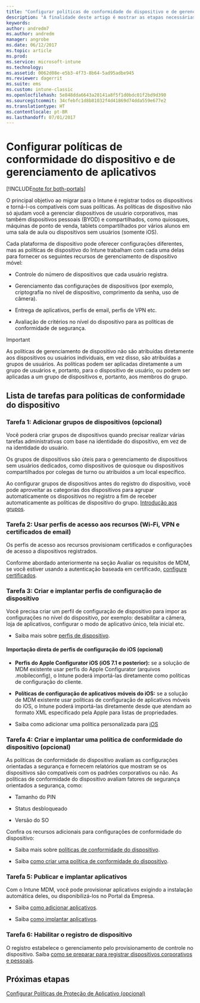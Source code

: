 ```yaml
---
title: "Configurar políticas de conformidade do dispositivo e de gerenciamento de aplicativo durante uma migração do Intune"
description: "A finalidade deste artigo é mostrar as etapas necessárias para configurar políticas de conformidade do dispositivo e de gerenciamento de aplicativo durante uma migração do Intune."
keywords: 
author: andredm7
ms.author: andredm
manager: angrobe
ms.date: 06/12/2017
ms.topic: article
ms.prod: 
ms.service: microsoft-intune
ms.technology: 
ms.assetid: 0062d08e-e5b3-4f73-8b64-5ad95adbe945
ms.reviewer: dagerrit
ms.suite: ems
ms.custom: intune-classic
ms.openlocfilehash: 5e848dda6643a28141a8f5f1d0bdc01f2bd9d390
ms.sourcegitcommit: 34cfebfc1d8b81032f4d41869d74dda559e677e2
ms.translationtype: HT
ms.contentlocale: pt-BR
ms.lasthandoff: 07/01/2017
---
```

# <a name="configure-device-compliance-and-app-management-policies"></a>Configurar políticas de conformidade do dispositivo e de gerenciamento de aplicativos

[!INCLUDE[note for both-portals](./includes/note-for-both-portals.md)]

O principal objetivo ao migrar para o Intune é registrar todos os dispositivos e torná-l-os compatíveis com suas políticas. As políticas de dispositivo não só ajudam você a gerenciar dispositivos de usuário corporativos, mas também dispositivos pessoais (BYOD) e compartilhados, como quiosques, máquinas de ponto de venda, tablets compartilhados por vários alunos em uma sala de aula ou dispositivos sem usuários (somente iOS).

Cada plataforma de dispositivo pode oferecer configurações diferentes, mas as políticas de dispositivo do Intune trabalham com cada uma delas para fornecer os seguintes recursos de gerenciamento de dispositivo móvel:

-   Controle do número de dispositivos que cada usuário registra.

-   Gerenciamento das configurações de dispositivos (por exemplo, criptografia no nível de dispositivo, comprimento da senha, uso de câmera).

-   Entrega de aplicativos, perfis de email, perfis de VPN etc.

-   Avaliação de critérios no nível do dispositivo para as políticas de conformidade de segurança.

> [!IMPORTANT]
> As políticas de gerenciamento de dispositivo não são atribuídas diretamente aos dispositivos ou usuários individuais, em vez disso, são atribuídas a grupos de usuários. As políticas podem ser aplicadas diretamente a um grupo de usuários e, portanto, para o dispositivo de usuário, ou podem ser aplicadas a um grupo de dispositivos e, portanto, aos membros do grupo.

## <a name="task-list-for-device-compliance-policies"></a>Lista de tarefas para políticas de conformidade do dispositivo

### <a name="task-1-add-device-groups-optional"></a>Tarefa 1: Adicionar grupos de dispositivos (opcional)

Você poderá criar grupos de dispositivos quando precisar realizar várias tarefas administrativas com base na identidade do dispositivo, em vez de na identidade do usuário.

Os grupos de dispositivos são úteis para o gerenciamento de dispositivos sem usuários dedicados, como dispositivos de quiosque ou dispositivos compartilhados por colegas de turno ou atribuídos a um local específico.

Ao configurar grupos de dispositivos antes do registro do dispositivo, você pode aproveitar as categorias dos dispositivos para agrupar automaticamente os dispositivos no registro a fim de receber automaticamente as políticas de dispositivo do grupo. [Introdução aos grupos](/intune/groups-get-started).

### <a name="task-2-use-resource-access-profiles-wi-fi-vpn-and-email-certificates"></a>Tarefa 2: Usar perfis de acesso aos recursos (Wi-Fi, VPN e certificados de email)

Os perfis de acesso aos recursos provisionam certificados e configurações de acesso a dispositivos registrados.

Conforme abordado anteriormente na seção Avaliar os requisitos de MDM, se você estiver usando a autenticação baseada em certificado, [configure certificados](/intune/certificates-configure).

### <a name="task-3-create-and-deploy-device-configuration-profiles"></a>Tarefa 3: Criar e implantar perfis de configuração de dispositivo

Você precisa criar um perfil de configuração de dispositivo para impor as configurações no nível do dispositivo, por exemplo: desabilitar a câmera, loja de aplicativos, configurar o modo de aplicativo único, tela inicial etc.

- Saiba mais sobre [perfis de dispositivo](/intune/device-profiles).

####  <a name="direct-import-of-ios-configuration-profiles-optional"></a>Importação direta de perfis de configuração do iOS (opcional)

-   **Perfis do Apple Configurator iOS (iOS 7.1 e posterior):** se a solução de MDM existente usar perfis do Apple Configurator (arquivos .mobileconfig), o Intune poderá importá-las diretamente como políticas de configuração do cliente.

-   **Políticas de configuração de aplicativos móveis do iOS:** se a solução de MDM existente usar políticas de configuração de aplicativos móveis do iOS, o Intune poderá importá-las diretamente desde que atendam ao formato XML especificado pela Apple para listas de propriedades.

- Saiba como adicionar uma política personalizada para [iOS](/intune/custom-settings-ios)

### <a name="task-4-create-and-deploy-device-compliance-policies-optional"></a>Tarefa 4: Criar e implantar uma política de conformidade do dispositivo (opcional)

As políticas de conformidade do dispositivo avaliam as configurações orientadas a segurança e fornecem relatórios que mostram se os dispositivos são compatíveis com os padrões corporativos ou não. As políticas de conformidade do dispositivo avaliam fatores de segurança orientados a segurança, como:

-   Tamanho do PIN

-   Status desbloqueado

-   Versão do SO

Confira os recursos adicionais para configurações de conformidade do dispositivo:

-   Saiba mais sobre [políticas de conformidade do dispositivo](/intune-classic/deploy-use/introduction-to-device-compliance-policies-in-microsoft-intune).

-   Saiba [como criar uma política de conformidade do dispositivo](/intune-classic/deploy-use/create-a-device-compliance-policy-in-microsoft-intune).

### <a name="task-5-publish-and-deploy-apps"></a>Tarefa 5: Publicar e implantar aplicativos

Com o Intune MDM, você pode provisionar aplicativos exigindo a instalação automática deles, ou disponibilizá-los no Portal da Empresa.

-   Saiba [como adicionar aplicativos](/intune-classic/deploy-use/add-apps).

-   Saiba [como implantar aplicativos](/intune-classic/deploy-use/deploy-apps).

### <a name="task-6-enable-device-enrollment"></a>Tarefa 6: Habilitar o registro de dispositivo

O registro estabelece o gerenciamento pelo provisionamento de controle no dispositivo. Saiba [como se preparar para registrar dispositivos corporativos e pessoais](/intune/device-enrollment).

## <a name="next-steps"></a>Próximas etapas 

[Configurar Políticas de Proteção de Aplicativo (opcional)](migration-guide-app-protection-policies.md)
